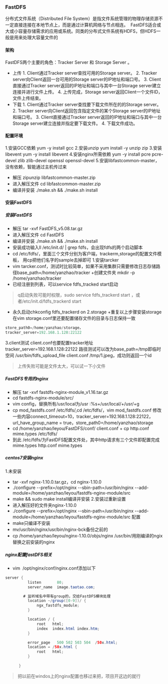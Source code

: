 ### FastDFS
分布式文件系统（Distributed File System）是指文件系统管理的物理存储资源不一定直接连接在本地节点上，而是通过计算机网络与节点相连。 
FastDFS适合或大或小容量存储需求的应用或系统。同类的分布式文件系统有HDFS，但HDFS一般是用来处理大容量文件的
#### 架构
FastDFS两个主要的角色：Tracker Server 和 Storage Server 。
+ 上传
1. Client通过Tracker server查找可用的Storage server。
2. Tracker server向Client返回一台可用的Storage server的IP地址和端口号。
3. Client直接通过Tracker server返回的IP地址和端口与其中一台Storage server建立连接并进行文件上传。
4. 上传完成，Storage server返回Client一个文件ID，文件上传结束。
+ 下载
1. Client通过Tracker server查找要下载文件所在的的Storage server。
2. Tracker server向Client返回包含指定文件的某个Storage server的IP地址和端口号。
3. Client直接通过Tracker server返回的IP地址和端口与其中一台Storage server建立连接并指定要下载文件。
4. 下载文件成功。
#### 配置环境
1.安装GCC依赖
yum -y install gcc
2.安装unzip
yum install -y unzip zip
3.安装libevent
yum -y install libevent
4.安装nginx所需依赖
yum -y install pcre pcre-devel zlib zlib-devel openssl openssl-devel
5.安装libfastcommon-master，没有依赖，智能通过主机传过来
+ 解压 zipunzip libfastcommon-master.zip
+ 进入解压文件 cd libfastcommon-master.zip
+ 编译并安装 ./make.sh && ./make.sh install
#### 安装FastDFS
##### 安装FastDFS
+ 解压 tar -xvf FastDFS_v5.08.tar.gz
+ 进入解压文件 cd FastDFS
+ 编译并安装 ./make.sh && ./make.sh install
+ 安装成功输入ll /etc/init.d/ | grep fdfs，会出现fdfs的两个启动脚本
+ cd /etc/fdfs/，里面三个文件分别为客户端，trackerm,storage的配置文件模板，
用cp把他们名字的sample去掉即可
1.安装tarcker
+ vim tarcker.conf，测试时比较简单，如果不采用集群只需要修改日志存储路径base_path=/home/yanzhao/tracker
+创建文件夹 mkdir -p /home/yanzhao/tracker
+ 已经注册到列表，可以service fdfs_tracked start启动
>q启动失败可能时权限，sudo service fdfs_trackerd start ，或者/etc/init.d/fdfs_trackerd start
+ 永久启动chkconfig fdfs_trackerd on
2.storage
+重复以上步骤安装storage
在vim storage.conf里还要配置储存文件的目录与日志保持一致
```java
store_path0=/home/yanzhao/storage，
tracker_server=192.168.1.128:22122
```
3.client测试
client.conf也要配置tracker地址tracker_server=192.168.1.128:22122
路径测试可以改为base_path=/tmp即临时空间
/usr/bin/fdfs_upload_file client.conf /tmp/1.jpeg，成功则返回一个id
>上传失败可能是文件太大，可以试一下小文件

##### FastDFS专用的nginx
+ 解压 tar -xvf fastdfs-nginx-module_v1.16.tar.gz
+ cd fastdfs-nginx-module/src/
+ vim config，替换所有/usr/local为/usr
:%s+/usr/local/+/usr/+g
+ cp mod_fastdfs.conf /etc/fdfs/,cd /etc/fdfs/，vim mod_fastdfs.conf
修改一些内容connect_timeout=10，tracker_server=192.168.1.128:22122，url_have_group_name = true，store_path0=/home/yanzhao/storage
+ cd /home/yanzhao/leyou/FastDFS/conf/
client.conf + cp http.conf mime.types /etc/fdfs/
+ 到此 /etc/fdfs/为FastDFS配置文件处，其中http请求有三个文件即配置完成
mime.types http.conf mime.types
##### centos7安装nginx
1.未安装
+ tar -xvf nginx-1.10.0.tar.gz，cd nginx-1.10.0
+ ./configure --prefix=/opt/nginx --sbin-path=/usr/bin/nginx --add-module=/home/yanzhao/leyou/fastdfs-nginx-module/src
+ make && sudo make install编译并安装
2.安装过重新设置
+ 进入解压好的文件夹nginx-1.10.0
+ ./configure --prefix=/opt/nginx --sbin-path=/usr/bin/nginx --add-module=/home/yanzhao/leyou/fastdfs-nginx-module/src 配置
+ make只编译不安装
+ mv/usr/bin/nginx/usr/bin/nginx-bck备份之前的
+ cp /home/yanzhao/leyou/nginx-1.10.0/objs/nginx /usr/bin/用刚编译的ngix替换之前安装的nginx
##### nginx配置fastDFS相关
+ vim  /opt/nginx/conf/nginx.conf添加以下
```java
server {
          listen       80;
          server_name  image.taotao.com;

      	# 监听域名中带有group的，交给FastDFS模块处理
          location ~/group([0-9])/ {
              ngx_fastdfs_module;
          }

          location / {
              root   html;
              index  index.html index.htm;
          }

          error_page   500 502 503 504  /50x.html;
          location = /50x.html {
              root   html;
          }
          
      }
```
> 把以前在windos上的nginx配置也移过来把，项目开这边的就行
